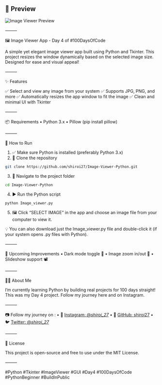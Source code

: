 
## 📸 Preview

![Image Viewer Preview](https://github.com/user-attachments/assets/266bcc8d-2021-4f0c-a442-bea662bb7c33)

  
⸻

🖼️ Image Viewer App - Day 4 of #100DaysOfCode

A simple yet elegant image viewer app built using Python and Tkinter.
This project resizes the window dynamically based on the selected image size. Designed for ease and visual appeal!

⸻

✨ Features

✅ Select and view any image from your system
✅ Supports JPG, PNG, and more
✅ Automatically resizes the app window to fit the image
✅ Clean and minimal UI with Tkinter

⸻

📦 Requirements
	•	Python 3.x
	•	Pillow (pip install pillow)

⸻

🚀 How to Run

1. ✅ Make sure Python is installed (preferably Python 3.x)
2. 📁 Clone the repository
```bash
git clone https://github.com/shiroi27/Image-Viewer-Python.git
```
3. 📂 Navigate to the project folder
```bash
cd Image-Viewer-Python
```
4. ▶️ Run the Python script
```bash
python Image_viewer.py
```
5. 🖼️ Click “SELECT IMAGE” in the app and choose an image file from your computer to view it.

💡 You can also download just the Image_viewer.py file and double-click it (if your system opens .py files with Python).


⸻

🔮 Upcoming Improvements
	•	Dark mode toggle 🌙
	•	Image zoom in/out 🧐
	•	Slideshow support 📽️

⸻

👨‍💻 About Me

I’m currently learning Python by building real projects for 100 days straight!
This was my Day 4 project. Follow my journey here and on Instagram.

⸻

📷 Follow my journey on :
	• 🐍 [Instagram: @_shiroi_27_](https://instagram.com/_shiroi_27_)
        • 💼 [GitHub: shiroi27](https://github.com/shiroi27)
        • 🐦 [Twitter: @_shiroi_27_](https://twitter.com/_shiroi_27_)

⸻

📜 License

This project is open-source and free to use under the MIT License.

⸻

#Python #Tkinter #ImageViewer #GUI #Day4 #100DaysOfCode #PythonBeginner #BuildInPublic
